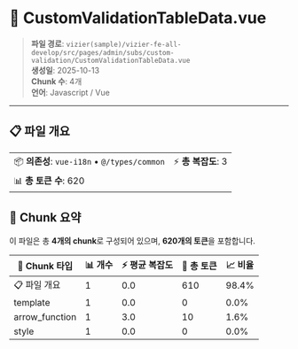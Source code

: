 # 📄 CustomValidationTableData.vue

> **파일 경로**: `vizier(sample)/vizier-fe-all-develop/src/pages/admin/subs/custom-validation/CustomValidationTableData.vue`  
> **생성일**: 2025-10-13  
> **Chunk 수**: 4개  
> **언어**: Javascript / Vue
---





## 📋 파일 개요

| | |
|--|--|
| 📦 **의존성**: `vue-i18n` • `@/types/common` | ⚡ **총 복잡도**: 3 |
| 📊 **총 토큰 수**: 620 |  |






## 🧩 Chunk 요약

이 파일은 총 **4개의 chunk**로 구성되어 있으며, **620개의 토큰**을 포함합니다.

| 🧩 Chunk 타입 | 📊 개수 | ⚡ 평균 복잡도 | 📝 총 토큰 | 📈 비율 |
|---------------|--------|-------------|----------|--------|
| 📋 파일 개요 | 1 | 0.0 | 610 | 98.4% |
| template | 1 | 0.0 | 0 | 0.0% |
| arrow_function | 1 | 3.0 | 10 | 1.6% |
| style | 1 | 0.0 | 0 | 0.0% |

